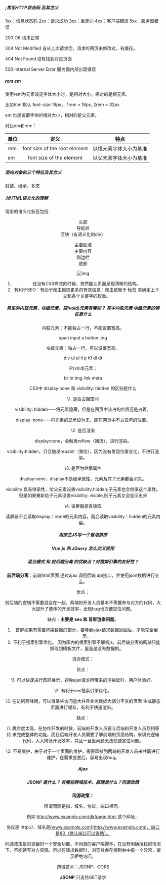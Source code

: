 ##### ;常见HTTP状态码 及其含义

1xx：信息状态码
2xx：请求成功
3xx：重定向
4xx：客户端错误
5xx：服务器错误 

200 OK                   			请求正常 

304 Not Modified          		自从上次请求后，请求的网页未修改过，有缓存。

404 Not Found             		没有找到对应页面

500 Internal Server Error 	服务器内部出现错误

##### rem   em

使用rem为元素设定字体大小时，是相对大小，相对的是<html>根元素。

比如html默认 font-size  16px，  1rem = 16px, 2rem = 32px

em 也是设置字体的相对大小，相对的是父元素。

对比em和rem：

| 单位 |             定义              |          特点          |
| :--- | :---------------------------: | :--------------------: |
| rem  | font size of the root element | 以根元素字体大小为基准 |
| em   |   font size of the element    | 以父元素字体大小为基准 |

##### 面向对象的三个特征及其含义

封装，继承，多态

##### 对HTML语义化的理解

常用的语义化标签包括 <header>头部  <nav>导航栏  <section>区块（有语义化的div）

<main>主要区域  <article>主要内容  <aside>侧边栏  <footer>底部

![img](https://qqadapt.qpic.cn/txdocpic/0/cc43aaaccbf0016515fdb9d4dc382a1d/0)



1. 在没有CSS样式的时候，依然能让页面呈现清晰的结构。
2. 有利于SEO：有助于爬虫抓取更多的有效信息：爬虫依赖于 标签 来确定上下文和各个关键字的权重。



##### 常见的内联元素、块级元素、空(void)元素有哪些？ 其中内联元素 块级元素的特征是什么

内联元素：不能独占一行，不能设置宽高。

span  input  a  button  img

块级元素：独占一行，可以设置宽高。

div  ul ol li  p  h1 dl dt

空(void)元素：

br  hr  img  link  meta

CSS中 display:none 和 visibility: hidden 的区别是什么

\1. 是否占据空间

visibility: hidden----将元素隐藏，但是在网页中该占的位置还是占着。

display: none----将元素的显示设为无，即在网页中不占任何的位置。



\2. 是否渲染

display:none，会触发reflow（回流），进行渲染。 

visibility:hidden，只会触发repaint（重绘），因为没有发现位置变化，不进行渲染。



\3. 是否为继承属性

display:none，display不是继承属性，元素及其子元素都会消失。 

visibility 具有继承性，给父元素设置visibility:hidden;子元素也会继承这个属性。但是如果重新给子元素设置visibility: visible,则子元素又会显示出来



\4. 读屏器是否读取

读屏器不会读取display：none的元素内容，而会读取visibility：hidden的元素内容。



##### 用原生JS写一个冒泡排序

##### Vue.js 和 JQuery 怎么交叉使用

##### 混合模式 和 前后端分离 的优缺点？对搜索引擎的友好性？

**前后端分离**：前端html页面 通过ajax 调用后端 api接口，并使用json数据进行交互。

优点：

前后端的逻辑不需要混合在一起，两端的开发人员基本不需要参与对方的代码，大大提升了整体的开发效率，出现bug也方便定位问题。



缺点：**主要是 seo 和 首屏渲染问题。**

1. 首屏如果有需要渲染数据的部分，要等到ajax请求数据返回后，才能完全展示。
2. 不利于搜索引擎优化。 因为国内的搜索引擎不解析js，前后端分离的网站只能抓取到模板文件，里面是没有数据的。



混合模式：

优点：

\1. 可以快速进行首屏展示，避免ajax请求所带来的渲染延时，用户体验好。

\2. 有利于seo搜索引擎优化。

\3. 在访问高峰期，可以将某些访问量大并且业务数据大部分不变的页面 生成静态页面进行缓存，有利于快速渲染。



缺点：

\1. 耦合度太高，在协作开发的时候，前端的开发人员要与后端的开发人员互相等待 来完成整体的功能，而且后端开发人员需要了解前端的页面结构，来填充逻辑代码，大大降低开发效率，并且一旦出问题无法快速定位问题。

\2. 不易维护，由于对于一个页面的维护，需要牵扯到两端的开发人员来共同进行维护，在需求变更后，容易出现bug。

##### Ajax

##### JSONP 是什么？ 有哪些跨域技术，原理是什么？同源政策

**同源政策：**

所谓同源是指，域名，协议，端口相同。

例如 <http://www.example.com/dir/page.html> 这个网址，

协议是 http://，域名是[www.example.com](http://www.example.com)，端口是80（默认端口可以省略）。



同源政策是浏览器的一个安全功能，不同源的客户端脚本，在没有明确授权的情况下，不能读写对方资源。所以在请求数据时，浏览器会在控制台中报一个异常，提示拒绝访问。



跨域技术：JSONP，CORS



**JSONP**  只支持GET请求

<script>标签 可以加载跨域资源，不受同源限制。

JSONP就是通过 动态创建script，src为请求的接口地址，请求一个 带参网址，实现跨域通信。



**CORS**  Cross-origin resource sharing



服务端设置Access-Control-Allow-Origin

##### CORS 怎么传数据

CORS请求默认不发送Cookie和HTTP认证信息。如果要把Cookie发到服务器，一方面要服

务器同意，指定Access-Control-Allow-Credentials字段 （后端）。



Access-Control-Allow-Credentials: true



另一方面，开发者必须在AJAX请求中设置**withCredentials**属性（前端）。



var xhr = new XMLHttpRequest();

xhr.withCredentials = true;

##### webpack 的作用

Webpack的作用：通过使用各种loaders plugins，编译浏览器不能直接识别的语法、文				

件，最后包为一个（或多个）浏览器可识别的 js 文件。

优点：模块化

在webpack看来一切都是模块，包括你的JavaScript代码，也包括CSS和fonts以及图片等，

只要通过合适的loaders，它们都可以被当做模块被处理。

$.extent( )   $.fn.extent( )



##### Vue 父子组件之间， 非父子组件之间如何通信传数据

父传子：通过属性绑定。

父组件通过属性绑定传值，子组件 在 props 中定义一下父组件传来的数据。



子传父：通过事件调用。

父组件定义方法，进行事件绑定。子组件用 this.$emit 触发父组件传来的方法，并在调用时传值给父组件。



非父子组件：vuex

性能优化的方式

##### let 和  var  的区别

var 变量声明

1. 作用域：该语句所在的**函数内**。
2. 变量提升：不论var声明的变量处于当前作用域的第几行，都会被提升到作用域的顶部，并初始化为undefined。



let 变量声明

1. 作用域：只在该声明语句所在的**代码块内**生效。
2. 临时性死区：在let声明的代码块作用域内，在声明变量 let a = xx; 之前，该变量都是不可用的，访问会报错。
3. 禁止重复声明：只要let作用域中已存在变量a，无论前一次是 let a 还是 var a，都不可以再重复声明 let a = xx;

##### ( ) => { }     fn ( ) { }   的区别

箭头函数

##### 解构 扩展 运算符

##### 原型链

##### 正则表达式（邮箱）